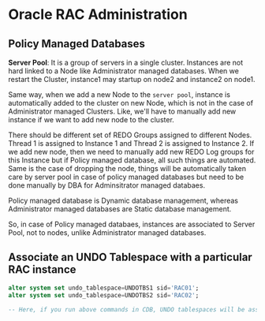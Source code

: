 # Oracle RAC Administration

## Policy Managed Databases

**Server Pool**: It is a group of servers in a single cluster. Instances are not hard linked to a Node like Administrator managed databases. When we restart the Cluster, instance1 may startup on node2 and instance2 on node1.

Same way, when we add a new Node to the `server pool`, instance is automatically added to the cluster on new Node, which is not in the case of Administrator managed Clusters.
Like, we'll have to manually add new instance if we want to add new node to the cluster.

There should be different set of REDO Groups assigned to different Nodes. Thread 1 is assigned to Instance 1 and Thread 2 is assigned to Instance 2. If we add new node, then we need to manually add new REDO Log groups for this Instance but if Policy managed database, all such things are automated. Same is the case of dropping the node, things will be automatically taken care by server pool in case of policy managed databases but need to be done manually by DBA for Adminsitrator managed databaes.

Policy managed database is Dynamic database management, whereas Administrator managed databases are Static database management.

So, in case of Policy managed databaes, instances are associated to Server Pool, not to nodes, unlike Administrator managed databases.

## Associate an UNDO Tablespace with a particular RAC instance

```sql
alter system set undo_tablespace=UNDOTBS1 sid='RAC01';
alter system set undo_tablespace=UNDOTBS2 sid='RAC02';

-- Here, if you run above commands in CDB, UNDO tablespaces will be assigned to CDB but if you run inside PDB, these will be assigned to PDBs.
```
